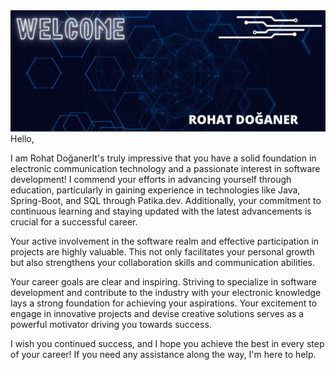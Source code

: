 <img src ="rd.png"/>
Hello,

I am Rohat DoğanerIt's truly impressive that you have a solid foundation in electronic communication technology and a passionate interest in software development! I commend your efforts in advancing yourself through education, particularly in gaining experience in technologies like Java, Spring-Boot, and SQL through Patika.dev. Additionally, your commitment to continuous learning and staying updated with the latest advancements is crucial for a successful career.

Your active involvement in the software realm and effective participation in projects are highly valuable. This not only facilitates your personal growth but also strengthens your collaboration skills and communication abilities.

Your career goals are clear and inspiring. Striving to specialize in software development and contribute to the industry with your electronic knowledge lays a strong foundation for achieving your aspirations. Your excitement to engage in innovative projects and devise creative solutions serves as a powerful motivator driving you towards success.

I wish you continued success, and I hope you achieve the best in every step of your career! If you need any assistance along the way, I'm here to help.

